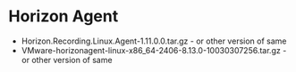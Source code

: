# Horizon Agent
* Horizon.Recording.Linux.Agent-1.11.0.0.tar.gz - or other version of same
* VMware-horizonagent-linux-x86_64-2406-8.13.0-10030307256.tar.gz - or other version of same